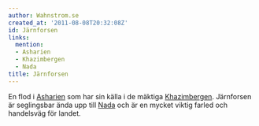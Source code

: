 ```yaml
---
author: Wahnstrom.se
created_at: '2011-08-08T20:32:08Z'
id: Järnforsen
links:
  mention:
  - Asharien
  - Khazimbergen
  - Nada
title: Järnforsen
---
```


En flod i [Asharien] som har sin källa i de mäktiga [Khazimbergen]. Järnforsen är seglingsbar ända
upp till [Nada] och är en mycket viktig farled och handelsväg för landet.

  [Asharien]: Asharien
  [Khazimbergen]: Khazimbergen
  [Nada]: Nada